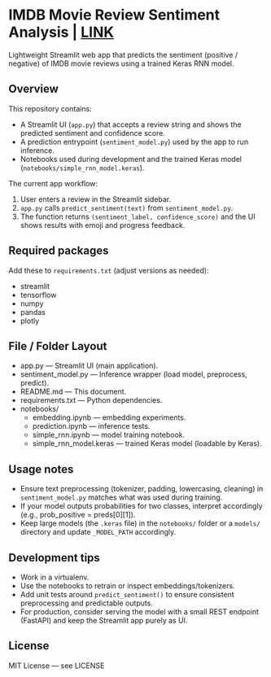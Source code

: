 # IMDB Movie Review Sentiment Analysis | [LINK](https://imdb-movie-review-analyzer.streamlit.app/)

Lightweight Streamlit web app that predicts the sentiment (positive / negative) of IMDB movie reviews using a trained Keras RNN model.

## Overview
This repository contains:
- A Streamlit UI (`app.py`) that accepts a review string and shows the predicted sentiment and confidence score.
- A prediction entrypoint (`sentiment_model.py`) used by the app to run inference.
- Notebooks used during development and the trained Keras model (`notebooks/simple_rnn_model.keras`).

The current app workflow:
1. User enters a review in the Streamlit sidebar.
2. `app.py` calls `predict_sentiment(text)` from `sentiment_model.py`.
3. The function returns `(sentiment_label, confidence_score)` and the UI shows results with emoji and progress feedback.

## Required packages
Add these to `requirements.txt` (adjust versions as needed):
- streamlit
- tensorflow
- numpy
- pandas
- plotly

## File / Folder Layout
- app.py — Streamlit UI (main application).
- sentiment_model.py — Inference wrapper (load model, preprocess, predict).
- README.md — This document.
- requirements.txt — Python dependencies.
- notebooks/
  - embedding.ipynb — embedding experiments.
  - prediction.ipynb — inference tests.
  - simple_rnn.ipynb — model training notebook.
  - simple_rnn_model.keras — trained Keras model (loadable by Keras).

## Usage notes
- Ensure text preprocessing (tokenizer, padding, lowercasing, cleaning) in `sentiment_model.py` matches what was used during training.
- If your model outputs probabilities for two classes, interpret accordingly (e.g., prob_positive = preds[0][1]).
- Keep large models (the `.keras` file) in the `notebooks/` folder or a `models/` directory and update `_MODEL_PATH` accordingly.

## Development tips
- Work in a virtualenv.
- Use the notebooks to retrain or inspect embeddings/tokenizers.
- Add unit tests around `predict_sentiment()` to ensure consistent preprocessing and predictable outputs.
- For production, consider serving the model with a small REST endpoint (FastAPI) and keep the Streamlit app purely as UI.

## License
MIT License — see LICENSE
